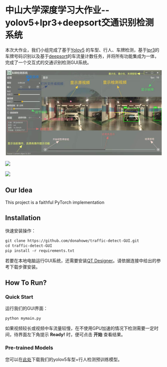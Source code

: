 # 中山大学深度学习大作业--yolov5+lpr3+deepsort交通识别检测系统

本次大作业，我们小组完成了基于[Yolov5](https://github.com/ultralytics/yolov5) 的车型、行人、车牌检测，基于[lpr3](https://github.com/szad670401/HyperLPR)的车牌号码识别以及基于[deepsort](https://github.com/dyh/unbox_yolov5_deepsort_counting)的车流量计数任务，并将所有功能集成为一体，完成了一个交互式的交通识别检测GUI系统。

![](https://github.com/donahowe/traffic-detect-GUI/blob/main/GUI_picture/window.jpg)

![](https://github.com/donahowe/traffic-detect-GUI/blob/main/GUI_picture/1.gif)

![](https://github.com/donahowe/traffic-detect-GUI/blob/main/GUI_picture/2.gif)

## Our Idea

This project is a faithful PyTorch implementation

## Installation

快速安装操作：
```
git clone https://github.com/donahowe/traffic-detect-GUI.git
cd traffic-detect-GUI
pip install -r requirements.txt
```

若要在本地电脑运行GUI系统，还需要安装[QT Designer](https://blog.csdn.net/qq_32892383/article/details/108867482)。请依据连接中给出的参考下载步骤安装。

## How To Run?

### Quick Start

运行我们的GUI界面：
```
python mymain.py
```
如果视频较长或视频中车流量较慢，在不使用GPU加速的情况下检测需要一定时间，待界面左下角提示 **Ready!** 时，便可点击 **开始** 查看结果。

### Pre-trained Models

您可以在[此处]([https://drive.google.com/drive/folders/1jIr8dkvefrQmv737fFm2isiT6tqpbTbv](https://drive.google.com/file/d/1qMw3ofK_nJauSrvDFTfoThprqvynLgB7/view?usp=sharing)https://drive.google.com/file/d/1qMw3ofK_nJauSrvDFTfoThprqvynLgB7/view?usp=sharing)下载我们的yolov5车型+行人检测预训练模型。
